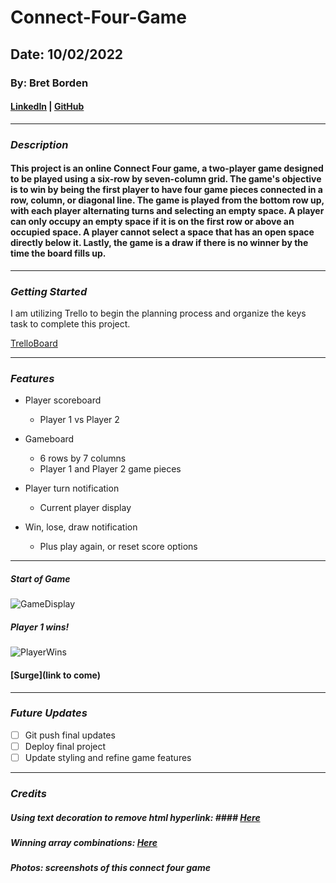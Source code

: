 # Connect-Four-Game

## Date: 10/02/2022

### By: Bret Borden

#### [LinkedIn](www.linkedin.com) | [GitHub](www.github.com)

---

### **_Description_**

#### This project is an online Connect Four game, a two-player game designed to be played using a six-row by seven-column grid. The game's objective is to win by being the first player to have four game pieces connected in a row, column, or diagonal line. The game is played from the bottom row up, with each player alternating turns and selecting an empty space. A player can only occupy an empty space if it is on the first row or above an occupied space. A player cannot select a space that has an open space directly below it. Lastly, the game is a draw if there is no winner by the time the board fills up.

---

### **_Getting Started_**

I am utilizing Trello to begin the planning process and organize the keys task to complete this project.

[TrelloBoard](https://trello.com/invite/b/G2YIjiFZ/94aa24b4cacbf9cc5b444ac75d19f22d/week-3-connect-four-game)

---

### **_Features_**

- Player scoreboard

  - Player 1 vs Player 2

- Gameboard

  - 6 rows by 7 columns
  - Player 1 and Player 2 game pieces

- Player turn notification

  - Current player display

- Win, lose, draw notification
  - Plus play again, or reset score options

---

##### Start of Game

![GameDisplay](https://i.postimg.cc/8PCRTkXT/Screen-Shot-2022-10-06-at-6-31-41-PM.png)

##### Player 1 wins!

![PlayerWins](https://i.postimg.cc/mrW11Tjz/Screen-Shot-2022-10-06-at-6-33-04-PM.png)

#### [Surge](link to come)

---

### **_Future Updates_**

- [ ] Git push final updates
- [ ] Deploy final project
- [ ] Update styling and refine game features

---

### **_Credits_**

##### Using text decoration to remove html hyperlink: #### [Here](https://stackoverflow.com/questions/35520973/delete-all-hyperlinks-in-html)

##### Winning array combinations: [Here](https://github.com/kubowania/connect-four/commit/8f51ca1cd88e9c7dc725189e3ef033f1ccfafa49)

##### Photos: screenshots of this connect four game
